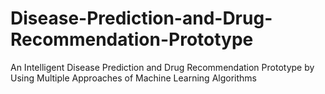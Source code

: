 # Disease-Prediction-and-Drug-Recommendation-Prototype
An Intelligent Disease Prediction and Drug Recommendation Prototype by Using Multiple Approaches of Machine Learning Algorithms
